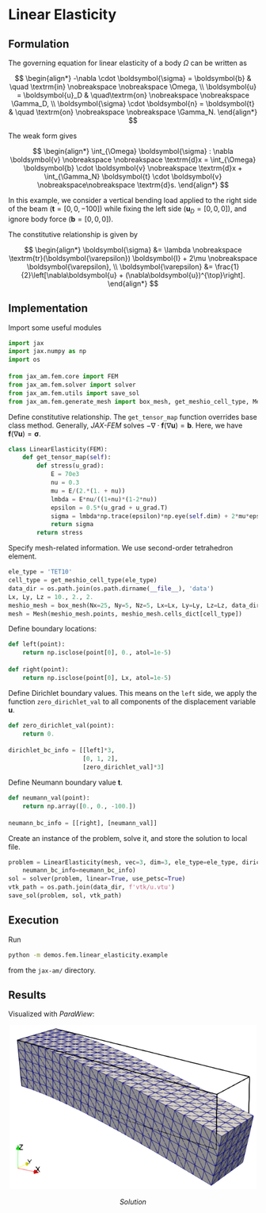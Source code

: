 # Linear Elasticity

## Formulation

The governing equation for linear elasticity of a body $\Omega$ can be written as

$$
\begin{align*}
    -\nabla \cdot \boldsymbol{\sigma}  = \boldsymbol{b} & \quad \textrm{in}  \nobreakspace \nobreakspace \Omega, \\
    \boldsymbol{u} = \boldsymbol{u}_D &  \quad\textrm{on} \nobreakspace \nobreakspace \Gamma_D,  \\
    \boldsymbol{\sigma}  \cdot \boldsymbol{n} = \boldsymbol{t}  & \quad \textrm{on} \nobreakspace \nobreakspace \Gamma_N.
\end{align*}
$$

The weak form gives

$$
\begin{align*}
\int_{\Omega}  \boldsymbol{\sigma} : \nabla \boldsymbol{v} \nobreakspace \nobreakspace \textrm{d}x = \int_{\Omega} \boldsymbol{b}  \cdot \boldsymbol{v} \nobreakspace \textrm{d}x + \int_{\Gamma_N} \boldsymbol{t} \cdot \boldsymbol{v} \nobreakspace\nobreakspace \textrm{d}s.
\end{align*}
$$

In this example, we consider a vertical bending load applied to the right side of the beam ($\boldsymbol{t}=[0, 0, -100]$) while fixing the left side ($\boldsymbol{u}_D=[0,0,0]$), and ignore body force ($\boldsymbol{b}=[0,0,0]$).

The constitutive relationship is given by

$$
\begin{align*}
     \boldsymbol{\sigma} &=  \lambda \nobreakspace \textrm{tr}(\boldsymbol{\varepsilon}) \boldsymbol{I} + 2\mu \nobreakspace \boldsymbol{\varepsilon}, \\
    \boldsymbol{\varepsilon} &= \frac{1}{2}\left[\nabla\boldsymbol{u} + (\nabla\boldsymbol{u})^{\top}\right].
\end{align*}
$$

## Implementation

Import some useful modules
```python
import jax
import jax.numpy as np
import os

from jax_am.fem.core import FEM
from jax_am.fem.solver import solver
from jax_am.fem.utils import save_sol
from jax_am.fem.generate_mesh import box_mesh, get_meshio_cell_type, Mesh
```

Define constitutive relationship. The `get_tensor_map` function overrides base class method. Generally, *JAX-FEM* solves $-\nabla \cdot \boldsymbol{f}(\nabla \boldsymbol{u}) = \boldsymbol{b}$. Here, we have $\boldsymbol{f}(\nabla \boldsymbol{u})=\boldsymbol{\sigma}$.
```python
class LinearElasticity(FEM):
    def get_tensor_map(self):
        def stress(u_grad):
            E = 70e3
            nu = 0.3
            mu = E/(2.*(1. + nu))
            lmbda = E*nu/((1+nu)*(1-2*nu))
            epsilon = 0.5*(u_grad + u_grad.T)
            sigma = lmbda*np.trace(epsilon)*np.eye(self.dim) + 2*mu*epsilon
            return sigma
        return stress
```

Specify mesh-related information. We use second-order tetrahedron element.
```python
ele_type = 'TET10'
cell_type = get_meshio_cell_type(ele_type)
data_dir = os.path.join(os.path.dirname(__file__), 'data')
Lx, Ly, Lz = 10., 2., 2.
meshio_mesh = box_mesh(Nx=25, Ny=5, Nz=5, Lx=Lx, Ly=Ly, Lz=Lz, data_dir=data_dir, ele_type=ele_type)
mesh = Mesh(meshio_mesh.points, meshio_mesh.cells_dict[cell_type])
```

Define boundary locations:
```python
def left(point):
    return np.isclose(point[0], 0., atol=1e-5)

def right(point):
    return np.isclose(point[0], Lx, atol=1e-5)
```

Define Dirichlet boundary values. This means on the `left` side, we apply the function `zero_dirichlet_val` to all components of the displacement variable $\boldsymbol{u}$. 
```python
def zero_dirichlet_val(point):
    return 0.

dirichlet_bc_info = [[left]*3, 
                     [0, 1, 2], 
                     [zero_dirichlet_val]*3]
```

Define Neumann boundary value $\boldsymbol{t}$.
```python
def neumann_val(point):
    return np.array([0., 0., -100.])

neumann_bc_info = [[right], [neumann_val]]
```

Create an instance of the problem, solve it, and store the solution to local file.
```python
problem = LinearElasticity(mesh, vec=3, dim=3, ele_type=ele_type, dirichlet_bc_info=dirichlet_bc_info, 
    neumann_bc_info=neumann_bc_info)
sol = solver(problem, linear=True, use_petsc=True)
vtk_path = os.path.join(data_dir, f'vtk/u.vtu')
save_sol(problem, sol, vtk_path)
```

## Execution
Run
```bash
python -m demos.fem.linear_elasticity.example
```
from the `jax-am/` directory.


## Results

Visualized with *ParaWiew*:

<p align="middle">
  <img src="materials/sol.png" width="500" />
</p>
<p align="middle">
    <em >Solution</em>
</p>